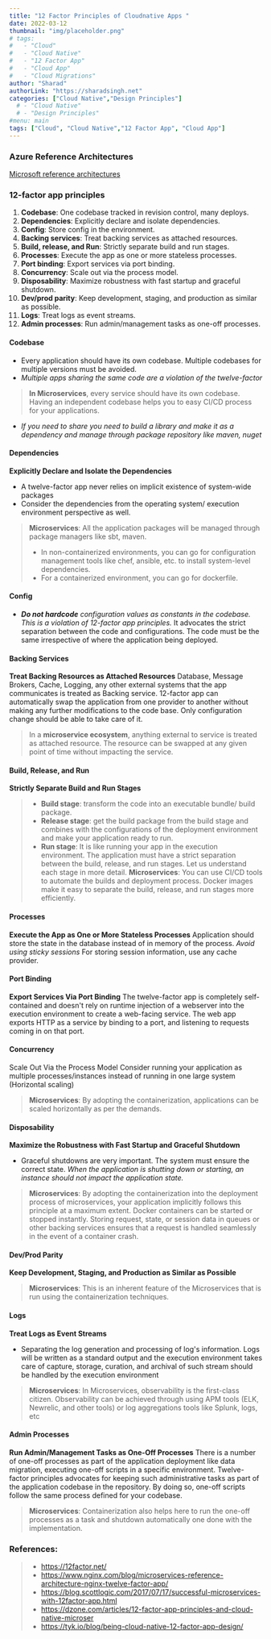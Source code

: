 ```yaml
---
title: "12 Factor Principles of Cloudnative Apps "
date: 2022-03-12
thumbnail: "img/placeholder.png"
# tags:
#   - "Cloud"
#   - "Cloud Native"
#   - "12 Factor App" 
#   - "Cloud App"
#   - "Cloud Migrations"
author: "Sharad"
authorLink: "https://sharadsingh.net"
categories: ["Cloud Native","Design Principles"]
  # - "Cloud Native" 
  # - "Design Principles" 
#menu: main
tags: ["Cloud", "Cloud Native","12 Factor App", "Cloud App"]
---
```


### Azure Reference Architectures

[ Microsoft reference architectures](https://learn.microsoft.com/en-us/azure/architecture/browse/)
 



### 12-factor app principles

1.  **Codebase**: One codebase tracked in revision control, many deploys.
2.  **Dependencies**: Explicitly declare and isolate dependencies.
3.  **Config**: Store config in the environment.
4.  **Backing services**: Treat backing services as attached resources.
5.  **Build, release, and Run**: Strictly separate build and run stages.
6.  **Processes**: Execute the app as one or more stateless processes.
7.  **Port binding**: Export services via port binding.
8.  **Concurrency**: Scale out via the process model.
9.  **Disposability**: Maximize robustness with fast startup and graceful shutdown.
10.  **Dev/prod parity**: Keep development, staging, and production as similar as possible.
11.  **Logs**: Treat logs as event streams.
12.  **Admin processes**: Run admin/management tasks as one-off processes.



#### Codebase
* Every application should have its own codebase. Multiple codebases for multiple versions must be avoided.
* _Multiple apps sharing the same code are a violation of the twelve-factor_
> **In Microservices**, every service should have its own codebase. Having an independent codebase helps you to easy CI/CD process for your applications.
* _If you need to share you need to build a library and make it as a dependency and manage through package repository like maven, nuget_

#### Dependencies 
**Explicitly Declare and Isolate the Dependencies**
* A twelve-factor app never relies on implicit existence of system-wide packages
* Consider the dependencies from the operating system/ execution environment perspective as well.
> **Microservices**: All the application packages will be managed through package managers like sbt, maven.
> 
> * In non-containerized environments, you can go for configuration management tools like chef, ansible, etc. to install system-level dependencies.
> * For a containerized environment, you can go for dockerfile.

#### Config
 * _**Do not hardcode**  configuration values as constants in the codebase. This is a violation of 12-factor app principles._
 It advocates the strict separation between the code and configurations. The code must be the same irrespective of where the application being deployed.
  


 #### Backing Services
**Treat Backing Resources as Attached Resources** 
Database, Message Brokers, Cache, Logging, any other external systems that the app communicates is treated as Backing service.
12-factor app can automatically swap the application from one provider to another without making any further modifications to the code base. Only configuration change should be able to take care of it.
> In a **microservice ecosystem**, anything external to service is treated as attached resource. The resource can be swapped at any given point of time without impacting the service.

#### Build, Release, and Run 
**Strictly Separate Build and Run Stages**

>    * **Build stage**: transform the code into an executable bundle/ build package.
>    * **Release stage**: get the build package from the build stage and combines with the configurations of the deployment environment and make your application ready to run.
>    * **Run stage**: It is like running your app in the execution environment.
The application must have a strict separation between the build, release, and run stages. Let us understand each stage in more detail.
 **Microservices**: You can use CI/CD tools to automate the builds and deployment process. Docker images make it easy to separate the build, release, and run stages more efficiently.

#### Processes 
**Execute the App as One or More Stateless Processes**
Application should store the state in the database instead of in memory of the process. _Avoid using sticky sessions_
For storing session information, use any cache provider.
#### Port Binding
**Export Services Via Port Binding**
The twelve-factor app is completely self-contained and doesn't rely on runtime injection of a webserver into the execution environment to create a web-facing service. The web app exports HTTP as a service by binding to a port, and listening to requests coming in on that port.
#### Concurrency  
Scale Out Via the Process Model
Consider running your application as multiple processes/instances instead of running in one large system (Horizontal scaling)
> **Microservices**: By adopting the containerization, applications can be scaled horizontally as per the demands.

#### Disposability 
**Maximize the Robustness with Fast Startup and Graceful Shutdown**
* Graceful shutdowns are very important. The system must ensure the correct state. 
_When the application is shutting down or starting, an instance should not impact the application state._

> **Microservices**: By adopting the containerization into the deployment process of microservices, your application implicitly follows this principle at a maximum extent. Docker containers can be started or stopped instantly. Storing request, state, or session data in queues or other backing services ensures that a request is handled seamlessly in the event of a container crash.

#### Dev/Prod Parity 
**Keep Development, Staging, and Production as Similar as Possible**
> **Microservices**: This is an inherent feature of the Microservices that is run using the containerization techniques.
#### Logs 
**Treat Logs as Event Streams**
* Separating the log generation and processing of log's information. Logs will be written as a standard output and the execution environment takes care of capture, storage, curation, and archival of such stream should be handled by the execution environment
> **Microservices**: In Microservices, observability is the first-class citizen. Observability can be achieved through using APM tools (ELK, Newrelic, and other tools) or log aggregations tools like Splunk, logs, etc
#### Admin Processes
**Run Admin/Management Tasks as One-Off Processes**
There is a number of one-off processes as part of the application deployment like data migration, executing one-off scripts in a specific environment.
Twelve-factor principles advocates for keeping such administrative tasks as part of the application codebase in the repository. By doing so, one-off scripts follow the same process defined for your codebase.
> **Microservices**: Containerization also helps here to run the one-off processes as a task and shutdown automatically one done with the implementation.


### References:

> * https://12factor.net/
> * https://www.nginx.com/blog/microservices-reference-architecture-nginx-twelve-factor-app/
> * https://blog.scottlogic.com/2017/07/17/successful-microservices-with-12factor-app.html
> * https://dzone.com/articles/12-factor-app-principles-and-cloud-native-microser
> * https://tyk.io/blog/being-cloud-native-12-factor-app-design/